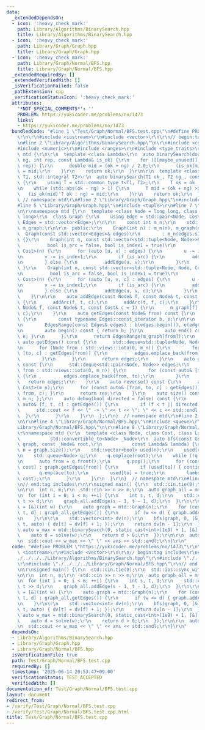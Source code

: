 ```yaml
---
data:
  _extendedDependsOn:
  - icon: ':heavy_check_mark:'
    path: Library/Algorithms/BinarySearch.hpp
    title: Library/Algorithms/BinarySearch.hpp
  - icon: ':heavy_check_mark:'
    path: Library/Graph/Graph.hpp
    title: Library/Graph/Graph.hpp
  - icon: ':heavy_check_mark:'
    path: Library/Graph/Normal/BFS.hpp
    title: Library/Graph/Normal/BFS.hpp
  _extendedRequiredBy: []
  _extendedVerifiedWith: []
  _isVerificationFailed: false
  _pathExtension: cpp
  _verificationStatusIcon: ':heavy_check_mark:'
  attributes:
    '*NOT_SPECIAL_COMMENTS*': ''
    PROBLEM: https://yukicoder.me/problems/no/1473
    links:
    - https://yukicoder.me/problems/no/1473
  bundledCode: "#line 1 \"Test/Graph/Normal/BFS.test.cpp\"\n#define PROBLEM \"https://yukicoder.me/problems/no/1473\"\
    \r\n\r\n#include <iostream>\r\n#include <vector>\r\n\r\n// begin:tag includes\r\
    \n#line 2 \"Library/Algorithms/BinarySearch.hpp\"\n\r\n#include <concepts>\r\n\
    #include <numeric>\r\n#include <ranges>\r\n#include <type_traits>\r\n\r\nnamespace\
    \ mtd {\r\n\r\n  template <class Lambda>\r\n  auto binarySearch(double ok, double\
    \ ng, int rep, const Lambda& is_ok) {\r\n    for ([[maybe_unused]] auto _ : std::views::iota(0,\
    \ rep)) {\r\n      double mid = (ok + ng) / 2.0;\r\n      (is_ok(mid) ? ok : ng)\
    \ = mid;\r\n    }\r\n    return ok;\r\n  }\r\n\r\n  template <class Lambda, std::integral\
    \ T1, std::integral T2>\r\n  auto binarySearch(T1 ok_, T2 ng_, const Lambda& is_ok)\
    \ {\r\n    using T = std::common_type_t<T1, T2>;\r\n    T ok = ok_, ng = ng_;\r\
    \n    while (std::abs(ok - ng) > 1) {\r\n      T mid = (ok + ng) >> 1;\r\n   \
    \   (is_ok(mid) ? ok : ng) = mid;\r\n    }\r\n    return ok;\r\n  }\r\n\r\n} \
    \ // namespace mtd\r\n#line 2 \"Library/Graph/Graph.hpp\"\n#include <deque>\r\n\
    #line 5 \"Library/Graph/Graph.hpp\"\n#include <tuple>\r\n#line 7 \"Library/Graph/Graph.hpp\"\
    \n\r\nnamespace mtd {\r\n  template <class Node = long long, class Cost = long\
    \ long>\r\n  class Graph {\r\n    using Edge = std::pair<Node, Cost>;\r\n    using\
    \ Edges = std::vector<Edge>;\r\n\r\n    const int m_n;\r\n    std::vector<Edges>\
    \ m_graph;\r\n\r\n  public:\r\n    Graph(int n) : m_n(n), m_graph(n) {}\r\n  \
    \  Graph(const std::vector<Edges>& edges)\r\n        : m_n(edges.size()), m_graph(edges)\
    \ {}\r\n    Graph(int n, const std::vector<std::tuple<Node, Node>>& edges,\r\n\
    \          bool is_arc = false, bool is_index1 = true)\r\n        : Graph<Node,\
    \ Cost>(n) {\r\n      for (auto [u, v] : edges) {\r\n        u -= is_index1;\r\
    \n        v -= is_index1;\r\n        if (is_arc) {\r\n          addArc(u, v);\r\
    \n        } else {\r\n          addEdge(u, v);\r\n        }\r\n      }\r\n   \
    \ }\r\n    Graph(int n, const std::vector<std::tuple<Node, Node, Cost>>& edges,\r\
    \n          bool is_arc = false, bool is_index1 = true)\r\n        : Graph<Node,\
    \ Cost>(n) {\r\n      for (auto [u, v, c] : edges) {\r\n        u -= is_index1;\r\
    \n        v -= is_index1;\r\n        if (is_arc) {\r\n          addArc(u, v, c);\r\
    \n        } else {\r\n          addEdge(u, v, c);\r\n        }\r\n      }\r\n\
    \    }\r\n\r\n    auto addEdge(const Node& f, const Node& t, const Cost& c = 1)\
    \ {\r\n      addArc(f, t, c);\r\n      addArc(t, f, c);\r\n    }\r\n    auto addArc(const\
    \ Node& f, const Node& t, const Cost& c = 1) {\r\n      m_graph[f].emplace_back(t,\
    \ c);\r\n    }\r\n    auto getEdges(const Node& from) const {\r\n      class EdgesRange\
    \ {\r\n        const typename Edges::const_iterator b, e;\r\n\r\n      public:\r\
    \n        EdgesRange(const Edges& edges) : b(edges.begin()), e(edges.end()) {}\r\
    \n        auto begin() const { return b; }\r\n        auto end() const { return\
    \ e; }\r\n      };\r\n      return EdgesRange(m_graph[from]);\r\n    }\r\n   \
    \ auto getEdges() const {\r\n      std::deque<std::tuple<Node, Node, Cost>> edges;\r\
    \n      for (Node from : std::views::iota(0, m_n)) {\r\n        for (const auto&\
    \ [to, c] : getEdges(from)) {\r\n          edges.emplace_back(from, to, c);\r\n\
    \        }\r\n      }\r\n      return edges;\r\n    }\r\n    auto getEdgesExcludeCost()\
    \ const {\r\n      std::deque<std::pair<Node, Node>> edges;\r\n      for (Node\
    \ from : std::views::iota(0, m_n)) {\r\n        for (const auto& [to, _] : getEdges(from))\
    \ {\r\n          edges.emplace_back(from, to);\r\n        }\r\n      }\r\n   \
    \   return edges;\r\n    }\r\n    auto reverse() const {\r\n      auto rev = Graph<Node,\
    \ Cost>(m_n);\r\n      for (const auto& [from, to, c] : getEdges()) { rev.addArc(to,\
    \ from, c); }\r\n      return rev;\r\n    }\r\n    auto size() const { return\
    \ m_n; };\r\n    auto debug(bool directed = false) const {\r\n      for (const\
    \ auto& [f, t, c] : getEdges()) {\r\n        if (f < t || directed) {\r\n    \
    \      std::cout << f << \" -> \" << t << \": \" << c << std::endl;\r\n      \
    \  }\r\n      }\r\n    }\r\n  };\r\n}  // namespace mtd\r\n#line 2 \"Library/Graph/Normal/BFS.hpp\"\
    \n\r\n#line 4 \"Library/Graph/Normal/BFS.hpp\"\n#include <queue>\r\n#line 6 \"\
    Library/Graph/Normal/BFS.hpp\"\n\r\n#line 8 \"Library/Graph/Normal/BFS.hpp\"\n\
    \r\nnamespace mtd {\r\n  template <class Node, class Cost, class Lambda,\r\n \
    \           std::convertible_to<Node> _Node>\r\n  auto bfs(const Graph<Node, Cost>&\
    \ graph, const _Node& root,\r\n           const Lambda& lambda) {\r\n    auto\
    \ n = graph.size();\r\n    std::vector<bool> used(n);\r\n    used[root] = true;\r\
    \n    std::queue<Node> q;\r\n    q.emplace(root);\r\n    while (!q.empty()) {\r\
    \n      auto from = q.front();\r\n      q.pop();\r\n      for (const auto& [to,\
    \ cost] : graph.getEdges(from)) {\r\n        if (used[to]) { continue; }\r\n \
    \       q.emplace(to);\r\n        used[to] = true;\r\n        lambda(from, to,\
    \ cost);\r\n      }\r\n    }\r\n  }\r\n}  // namespace mtd\r\n#line 10 \"Test/Graph/Normal/BFS.test.cpp\"\
    \n// end:tag includes\r\n\r\nsigned main() {\r\n  std::cin.tie(0);\r\n  std::ios::sync_with_stdio(0);\r\
    \n\r\n  int n, m;\r\n  std::cin >> n >> m;\r\n  auto graph_all = mtd::Graph(n);\r\
    \n  for (int i = 0; i < m; ++i) {\r\n    int s, t, d;\r\n    std::cin >> s >>\
    \ t >> d;\r\n    graph_all.addEdge(s - 1, t - 1, d);\r\n  }\r\n\r\n  auto solve\
    \ = [&](int w) {\r\n    auto graph = mtd::Graph(n);\r\n    for (const auto& [s,\
    \ t, d] : graph_all.getEdges()) {\r\n      if (w <= d) { graph.addArc(s, t); }\r\
    \n    }\r\n\r\n    std::vector<int> dv(n);\r\n    bfs(graph, 0, [&](auto f, auto\
    \ t, auto) { dv[t] = dv[f] + 1; });\r\n    return dv[n - 1];\r\n  };\r\n\r\n \
    \ auto w_max = mtd::binarySearch(0, static_cast<int>(1e9) + 1, [&](int w) {\r\n\
    \    auto d = solve(w);\r\n    return d > 0;\r\n  });\r\n\r\n  auto ans = solve(w_max);\r\
    \n  std::cout << w_max << \" \" << ans << std::endl;\r\n}\r\n"
  code: "#define PROBLEM \"https://yukicoder.me/problems/no/1473\"\r\n\r\n#include\
    \ <iostream>\r\n#include <vector>\r\n\r\n// begin:tag includes\r\n#include \"\
    ./../../../Library/Algorithms/BinarySearch.hpp\"\r\n#include \"./../../../Library/Graph/Graph.hpp\"\
    \r\n#include \"./../../../Library/Graph/Normal/BFS.hpp\"\r\n// end:tag includes\r\
    \n\r\nsigned main() {\r\n  std::cin.tie(0);\r\n  std::ios::sync_with_stdio(0);\r\
    \n\r\n  int n, m;\r\n  std::cin >> n >> m;\r\n  auto graph_all = mtd::Graph(n);\r\
    \n  for (int i = 0; i < m; ++i) {\r\n    int s, t, d;\r\n    std::cin >> s >>\
    \ t >> d;\r\n    graph_all.addEdge(s - 1, t - 1, d);\r\n  }\r\n\r\n  auto solve\
    \ = [&](int w) {\r\n    auto graph = mtd::Graph(n);\r\n    for (const auto& [s,\
    \ t, d] : graph_all.getEdges()) {\r\n      if (w <= d) { graph.addArc(s, t); }\r\
    \n    }\r\n\r\n    std::vector<int> dv(n);\r\n    bfs(graph, 0, [&](auto f, auto\
    \ t, auto) { dv[t] = dv[f] + 1; });\r\n    return dv[n - 1];\r\n  };\r\n\r\n \
    \ auto w_max = mtd::binarySearch(0, static_cast<int>(1e9) + 1, [&](int w) {\r\n\
    \    auto d = solve(w);\r\n    return d > 0;\r\n  });\r\n\r\n  auto ans = solve(w_max);\r\
    \n  std::cout << w_max << \" \" << ans << std::endl;\r\n}\r\n"
  dependsOn:
  - Library/Algorithms/BinarySearch.hpp
  - Library/Graph/Graph.hpp
  - Library/Graph/Normal/BFS.hpp
  isVerificationFile: true
  path: Test/Graph/Normal/BFS.test.cpp
  requiredBy: []
  timestamp: '2025-06-14 20:53:47+09:00'
  verificationStatus: TEST_ACCEPTED
  verifiedWith: []
documentation_of: Test/Graph/Normal/BFS.test.cpp
layout: document
redirect_from:
- /verify/Test/Graph/Normal/BFS.test.cpp
- /verify/Test/Graph/Normal/BFS.test.cpp.html
title: Test/Graph/Normal/BFS.test.cpp
---
```

